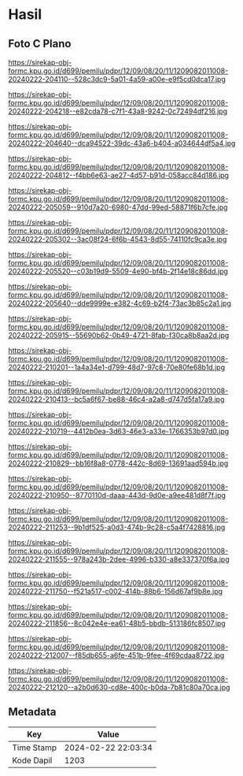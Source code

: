# Hasil

## Foto C Plano

https://sirekap-obj-formc.kpu.go.id/d699/pemilu/pdpr/12/09/08/20/11/1209082011008-20240222-204110--528c3dc9-5a01-4a59-a00e-e9f5cd0dca17.jpg

https://sirekap-obj-formc.kpu.go.id/d699/pemilu/pdpr/12/09/08/20/11/1209082011008-20240222-204218--e82cda78-c7f1-43a8-9242-0c72494df216.jpg

https://sirekap-obj-formc.kpu.go.id/d699/pemilu/pdpr/12/09/08/20/11/1209082011008-20240222-204640--dca94522-39dc-43a6-b404-a034644df5a4.jpg

https://sirekap-obj-formc.kpu.go.id/d699/pemilu/pdpr/12/09/08/20/11/1209082011008-20240222-204812--f4bb6e63-ae27-4d57-b91d-058acc84d186.jpg

https://sirekap-obj-formc.kpu.go.id/d699/pemilu/pdpr/12/09/08/20/11/1209082011008-20240222-205059--910d7a20-6980-47dd-99ed-58871f6b7cfe.jpg

https://sirekap-obj-formc.kpu.go.id/d699/pemilu/pdpr/12/09/08/20/11/1209082011008-20240222-205302--3ac08f24-6f6b-4543-8d55-74110fc9ca3e.jpg

https://sirekap-obj-formc.kpu.go.id/d699/pemilu/pdpr/12/09/08/20/11/1209082011008-20240222-205520--c03b19d9-5509-4e90-bf4b-2f14e18c86dd.jpg

https://sirekap-obj-formc.kpu.go.id/d699/pemilu/pdpr/12/09/08/20/11/1209082011008-20240222-205640--dde9999e-e382-4c69-b2f4-73ac3b85c2a1.jpg

https://sirekap-obj-formc.kpu.go.id/d699/pemilu/pdpr/12/09/08/20/11/1209082011008-20240222-205915--55690b62-0b49-4721-8fab-f30ca8b8aa2d.jpg

https://sirekap-obj-formc.kpu.go.id/d699/pemilu/pdpr/12/09/08/20/11/1209082011008-20240222-210201--1a4a34e1-d799-48d7-97c8-70e80fe68b1d.jpg

https://sirekap-obj-formc.kpu.go.id/d699/pemilu/pdpr/12/09/08/20/11/1209082011008-20240222-210413--bc5a6f67-be88-46c4-a2a8-d747d5fa17a9.jpg

https://sirekap-obj-formc.kpu.go.id/d699/pemilu/pdpr/12/09/08/20/11/1209082011008-20240222-210719--4412b0ea-3d63-46e3-a33e-1766353b97d0.jpg

https://sirekap-obj-formc.kpu.go.id/d699/pemilu/pdpr/12/09/08/20/11/1209082011008-20240222-210829--bb16f8a8-0778-442c-8d69-13691aad594b.jpg

https://sirekap-obj-formc.kpu.go.id/d699/pemilu/pdpr/12/09/08/20/11/1209082011008-20240222-210950--8770110d-daaa-443d-9d0e-a9ee481d8f7f.jpg

https://sirekap-obj-formc.kpu.go.id/d699/pemilu/pdpr/12/09/08/20/11/1209082011008-20240222-211253--9b1df525-a0d3-474b-9c28-c5a4f7428816.jpg

https://sirekap-obj-formc.kpu.go.id/d699/pemilu/pdpr/12/09/08/20/11/1209082011008-20240222-211555--978a243b-2dee-4996-b330-a8e337370f6a.jpg

https://sirekap-obj-formc.kpu.go.id/d699/pemilu/pdpr/12/09/08/20/11/1209082011008-20240222-211750--f521a517-c002-414b-88b6-156d67af9b8e.jpg

https://sirekap-obj-formc.kpu.go.id/d699/pemilu/pdpr/12/09/08/20/11/1209082011008-20240222-211856--8c042e4e-ea61-48b5-bbdb-513186fc8507.jpg

https://sirekap-obj-formc.kpu.go.id/d699/pemilu/pdpr/12/09/08/20/11/1209082011008-20240222-212007--f85db655-a6fe-451b-9fee-4f69cdaa8722.jpg

https://sirekap-obj-formc.kpu.go.id/d699/pemilu/pdpr/12/09/08/20/11/1209082011008-20240222-212120--a2b0d630-cd8e-400c-b0da-7b81c80a70ca.jpg


## Metadata

| Key        | Value               |
| ---------- | ------------------- |
| Time Stamp | 2024-02-22 22:03:34 |
| Kode Dapil | 1203                |



